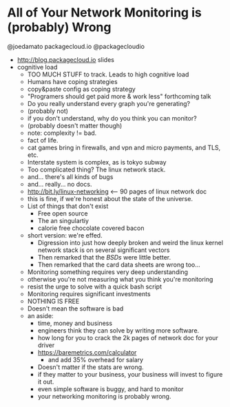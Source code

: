 # All of Your Network Monitoring is (probably) Wrong

@joedamato
packagecloud.io
@packagecloudio

* http://blog.packagecloud.io slides
* cognitive load
    * TOO MUCH STUFF to track.  Leads to high cognitive load
    * Humans have coping strategies
    * copy&paste config as coping strategy
    * "Programers should get paid more & work less" forthcoming talk
    * Do you really understand every graph you're generating?
    * (probably not)
    * if you don't understand, why do you think you can monitor?
    * (probably doesn't matter though)
    * note: complexity != bad.
    * fact of life.
    * cat games bring in firewalls, and vpn and micro payments, and TLS, etc.
    * Interstate system is complex, as is tokyo subway
    * Too complicated thing? The linux network stack.
    * and... there's all kinds of bugs
    * and... really... no docs.
    * http://bit.ly/linux-networking <-- 90 pages of linux network doc
    * this is fine, if we're honest about the state of the universe.
    * List of things that don't exist
        * Free open source
        * The an singulartiy
        * calorie free chocolate covered bacon
    * short version: we're effed.
        * Digression into just how deeply broken and weird the linux kernel
          network stack is on several significant vectors
        * Then remarked that the *BSDs* were little better.
        * Then remarked that the card data sheets are wrong too...
    * Monitoring something requires very deep understanding
    * otherwise you're not measuring what you think you're monitoring
    * resist the urge to solve with a quick bash script
    * Monitoring requires significant investments
    * NOTHING IS FREE
    * Doesn't mean the software is bad
    * an aside:
        * time, money and business
        * engineers think they can solve by writing more software.
        * how long for you to crack the 2k pages of network doc for your driver
        * https://baremetrics.com/calculator
            * and add 35% overhead for salary
        * Doesn't matter if the stats are wrong.
        * if they matter to your business, your business will invest to figure
          it out.
        * even simple software is buggy, and hard to monitor
        * your networking monitoring is probably wrong.
